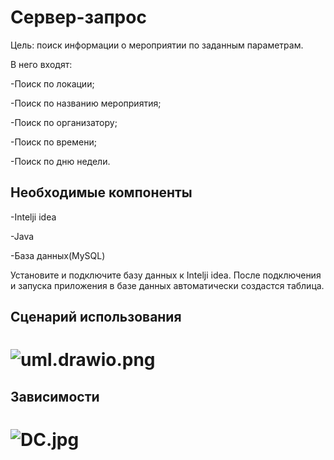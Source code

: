 # Сервер-запрос
Цель: поиск информации о мероприятии по заданным параметрам.

В него входят:

-Поиск по локации;

-Поиск по названию мероприятия;

-Поиск по организатору;

-Поиск по времени;

-Поиск по дню недели.

## Необходимые компоненты

-Intelji idea

-Java

-База данных(MySQL)

Установите и подключите базу данных к Intelji idea. После подключения и запуска приложения в базе данных автоматически создастся таблица.

## Сценарий использования
# ![uml.drawio.png](https://github.com/Lyana2021/CampusIndoorLocation/blob/main/Planer/uml.drawio.png)

## Зависимости
# ![DC.jpg](https://github.com/Lyana2021/CampusIndoorLocation/blob/main/Planer/DC.jpg)
